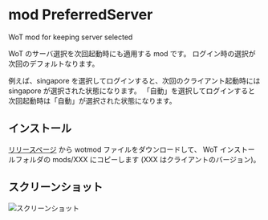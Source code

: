 # mod PreferredServer

WoT mod for keeping server selected

WoT のサーバ選択を次回起動時にも適用する mod です。
ログイン時の選択が次回のデフォルトなります。

例えば、singapore を選択してログインすると、次回のクライアント起動時には singapore が選択された状態になります。
「自動」を選択してログインすると次回起動時は「自動」が選択された状態になります。 


## インストール

[リリースページ](../../releases/latest) から wotmod ファイルをダウンロードして、
WoT インストールフォルダの mods/XXX にコピーします (XXX はクライアントのバージョン)。

## スクリーンショット

![スクリーンショット](https://user-images.githubusercontent.com/11075065/33375624-e562d2f6-d54d-11e7-8a70-36fffa4d690c.png)
